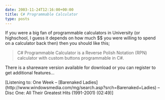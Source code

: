 ```yaml
---
date: 2003-11-24T12:16:00+00:00
title: C# Programmable Calculator
type: posts
---
```

If you were a big fan of programmable calculators in University (or highschool, I guess it depends on how much $$ you were willing to spend on a calculator back then) then you should like this;

> C# Programmable Calculator is a Reverse Polish Notation (RPN) calculator with custom buttons programmable in C#.

There is a shareware version available for download or you can register to get additional features...

<div class="media">
  [Listening to: One Week &#8211; [Barenaked Ladies](http://www.windowsmedia.com/mg/search.asp?srch=Barenaked+Ladies) &#8211; Disc One: All Their Greatest Hits (1991-2001) (02:49)]
</div>
